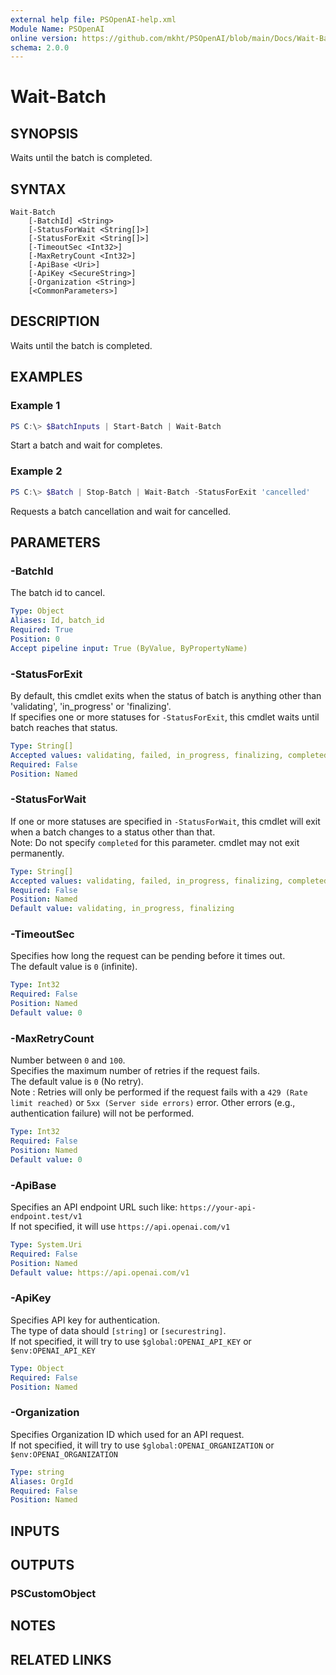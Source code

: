```yaml
---
external help file: PSOpenAI-help.xml
Module Name: PSOpenAI
online version: https://github.com/mkht/PSOpenAI/blob/main/Docs/Wait-Batch.md
schema: 2.0.0
---
```


# Wait-Batch

## SYNOPSIS
Waits until the batch is completed.

## SYNTAX

```
Wait-Batch
    [-BatchId] <String>
    [-StatusForWait <String[]>]
    [-StatusForExit <String[]>]
    [-TimeoutSec <Int32>]
    [-MaxRetryCount <Int32>]
    [-ApiBase <Uri>]
    [-ApiKey <SecureString>]
    [-Organization <String>]
    [<CommonParameters>]
```

## DESCRIPTION
Waits until the batch is completed.

## EXAMPLES

### Example 1
```powershell
PS C:\> $BatchInputs | Start-Batch | Wait-Batch
```

Start a batch and wait for completes.

### Example 2
```powershell
PS C:\> $Batch | Stop-Batch | Wait-Batch -StatusForExit 'cancelled'
```

Requests a batch cancellation and wait for cancelled.

## PARAMETERS

### -BatchId
The batch id to cancel.

```yaml
Type: Object
Aliases: Id, batch_id
Required: True
Position: 0
Accept pipeline input: True (ByValue, ByPropertyName)
```

### -StatusForExit
By default, this cmdlet exits when the status of batch is anything other than 'validating', 'in_progress' or 'finalizing'.  
If specifies one or more statuses for `-StatusForExit`, this cmdlet waits until batch reaches that status.  

```yaml
Type: String[]
Accepted values: validating, failed, in_progress, finalizing, completed, expired, cancelling, cancelled
Required: False
Position: Named
```

### -StatusForWait
If one or more statuses are specified in `-StatusForWait`, this cmdlet will exit when a batch changes to a status other than that.  
Note: Do not specify `completed` for this parameter. cmdlet may not exit permanently.  

```yaml
Type: String[]
Accepted values: validating, failed, in_progress, finalizing, completed, expired, cancelling, cancelled
Required: False
Position: Named
Default value: validating, in_progress, finalizing
```

### -TimeoutSec
Specifies how long the request can be pending before it times out.  
The default value is `0` (infinite).

```yaml
Type: Int32
Required: False
Position: Named
Default value: 0
```

### -MaxRetryCount
Number between `0` and `100`.  
Specifies the maximum number of retries if the request fails.  
The default value is `0` (No retry).  
Note : Retries will only be performed if the request fails with a `429 (Rate limit reached)` or `5xx (Server side errors)` error. Other errors (e.g., authentication failure) will not be performed.  

```yaml
Type: Int32
Required: False
Position: Named
Default value: 0
```

### -ApiBase
Specifies an API endpoint URL such like: `https://your-api-endpoint.test/v1`  
If not specified, it will use `https://api.openai.com/v1`

```yaml
Type: System.Uri
Required: False
Position: Named
Default value: https://api.openai.com/v1
```

### -ApiKey
Specifies API key for authentication.  
The type of data should `[string]` or `[securestring]`.  
If not specified, it will try to use `$global:OPENAI_API_KEY` or `$env:OPENAI_API_KEY`

```yaml
Type: Object
Required: False
Position: Named
```

### -Organization
Specifies Organization ID which used for an API request.  
If not specified, it will try to use `$global:OPENAI_ORGANIZATION` or `$env:OPENAI_ORGANIZATION`

```yaml
Type: string
Aliases: OrgId
Required: False
Position: Named
```

## INPUTS

## OUTPUTS

### PSCustomObject

## NOTES

## RELATED LINKS
